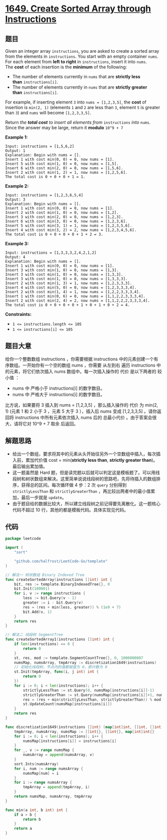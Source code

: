# [1649. Create Sorted Array through Instructions](https://leetcode.com/problems/create-sorted-array-through-instructions/)

## 题目

Given an integer array `instructions`, you are asked to create a sorted array from the elements in `instructions`. You start with an empty container `nums`. For each element from **left to right** in `instructions`, insert it into `nums`. The **cost** of each insertion is the **minimum** of the following:

- The number of elements currently in `nums` that are **strictly less than** `instructions[i]`.
- The number of elements currently in `nums` that are **strictly greater than** `instructions[i]`.

For example, if inserting element `3` into `nums = [1,2,3,5]`, the **cost** of insertion is `min(2, 1)` (elements `1` and `2` are less than `3`, element `5` is greater than `3`) and `nums` will become `[1,2,3,3,5]`.

Return *the **total cost** to insert all elements from* `instructions` *into* `nums`. Since the answer may be large, return it **modulo** `10^9 + 7`

**Example 1:**

```
Input: instructions = [1,5,6,2]
Output: 1
Explanation: Begin with nums = [].
Insert 1 with cost min(0, 0) = 0, now nums = [1].
Insert 5 with cost min(1, 0) = 0, now nums = [1,5].
Insert 6 with cost min(2, 0) = 0, now nums = [1,5,6].
Insert 2 with cost min(1, 2) = 1, now nums = [1,2,5,6].
The total cost is 0 + 0 + 0 + 1 = 1.
```

**Example 2:**

```
Input: instructions = [1,2,3,6,5,4]
Output: 3
Explanation: Begin with nums = [].
Insert 1 with cost min(0, 0) = 0, now nums = [1].
Insert 2 with cost min(1, 0) = 0, now nums = [1,2].
Insert 3 with cost min(2, 0) = 0, now nums = [1,2,3].
Insert 6 with cost min(3, 0) = 0, now nums = [1,2,3,6].
Insert 5 with cost min(3, 1) = 1, now nums = [1,2,3,5,6].
Insert 4 with cost min(3, 2) = 2, now nums = [1,2,3,4,5,6].
The total cost is 0 + 0 + 0 + 0 + 1 + 2 = 3.
```

**Example 3:**

```
Input: instructions = [1,3,3,3,2,4,2,1,2]
Output: 4
Explanation: Begin with nums = [].
Insert 1 with cost min(0, 0) = 0, now nums = [1].
Insert 3 with cost min(1, 0) = 0, now nums = [1,3].
Insert 3 with cost min(1, 0) = 0, now nums = [1,3,3].
Insert 3 with cost min(1, 0) = 0, now nums = [1,3,3,3].
Insert 2 with cost min(1, 3) = 1, now nums = [1,2,3,3,3].
Insert 4 with cost min(5, 0) = 0, now nums = [1,2,3,3,3,4].
Insert 2 with cost min(1, 4) = 1, now nums = [1,2,2,3,3,3,4].
Insert 1 with cost min(0, 6) = 0, now nums = [1,1,2,2,3,3,3,4].
Insert 2 with cost min(2, 4) = 2, now nums = [1,1,2,2,2,3,3,3,4].
The total cost is 0 + 0 + 0 + 0 + 1 + 0 + 1 + 0 + 2 = 4.
```

**Constraints:**

- `1 <= instructions.length <= 105`
- `1 <= instructions[i] <= 105`

## 题目大意

给你一个整数数组 instructions ，你需要根据 instructions 中的元素创建一个有序数组。一开始你有一个空的数组 nums ，你需要 从左到右 遍历 instructions 中的元素，将它们依次插入 nums 数组中。每一次插入操作的 代价 是以下两者的 较小值 ：

- nums 中 严格小于 instructions[i] 的数字数目。
- nums 中 严格大于 instructions[i] 的数字数目。

比方说，如果要将 3 插入到 nums = [1,2,3,5] ，那么插入操作的 代价 为 min(2, 1) (元素 1 和 2 小于 3 ，元素 5 大于 3 ），插入后 nums 变成 [1,2,3,3,5] 。请你返回将 instructions 中所有元素依次插入 nums 后的 总最小代价 。由于答案会很大，请将它对 10^9 + 7 取余 后返回。

## 解题思路

- 给出一个数组，要求将其中的元素从头开始往另外一个空数组中插入，每次插入前，累加代价值 cost = min(**strictly less than**, **strictly greater than**)。最后输出累加值。
- 这一题虽然是 Hard 题，但是读完题以后就可以判定这是模板题了。可以用线段树和树状数组来解决。这里简单说说线段树的思路吧，先将待插入的数组排序，获得总的区间。每次循环做 4 步：2 次 `query` 分别得到 `strictlyLessThan` 和 `strictlyGreaterThan` ，再比较出两者中的最小值累加，最后一步就是 `update`。
- 由于题目给的数据比较大，所以建立线段树之前记得要先离散化。这一题核心代码不超过 10 行，其他的都是模板代码。具体实现见代码。

## 代码

```go
package leetcode

import (
    "sort"

    "github.com/halfrost/LeetCode-Go/template"
)

// 解法一 树状数组 Binary Indexed Tree
func createSortedArray(instructions []int) int {
    bit, res := template.BinaryIndexedTree{}, 0
    bit.Init(100001)
    for i, v := range instructions {
        less := bit.Query(v - 1)
        greater := i - bit.Query(v)
        res = (res + min(less, greater)) % (1e9 + 7)
        bit.Add(v, 1)
    }
    return res
}

// 解法二 线段树 SegmentTree
func createSortedArray1(instructions []int) int {
    if len(instructions) == 0 {
        return 0
    }
    st, res, mod := template.SegmentCountTree{}, 0, 1000000007
    numsMap, numsArray, tmpArray := discretization1649(instructions)
    // 初始化线段树，节点内的值都赋值为 0，即计数为 0
    st.Init(tmpArray, func(i, j int) int {
        return 0
    })
    for i := 0; i < len(instructions); i++ {
        strictlyLessThan := st.Query(0, numsMap[instructions[i]]-1)
        strictlyGreaterThan := st.Query(numsMap[instructions[i]]+1, numsArray[len(numsArray)-1])
        res = (res + min(strictlyLessThan, strictlyGreaterThan)) % mod
        st.UpdateCount(numsMap[instructions[i]])
    }
    return res
}

func discretization1649(instructions []int) (map[int]int, []int, []int) {
    tmpArray, numsArray, numsMap := []int{}, []int{}, map[int]int{}
    for i := 0; i < len(instructions); i++ {
        numsMap[instructions[i]] = instructions[i]
    }
    for _, v := range numsMap {
        numsArray = append(numsArray, v)
    }
    sort.Ints(numsArray)
    for i, num := range numsArray {
        numsMap[num] = i
    }
    for i := range numsArray {
        tmpArray = append(tmpArray, i)
    }
    return numsMap, numsArray, tmpArray
}

func min(a int, b int) int {
    if a > b {
        return b
    }
    return a
}

```